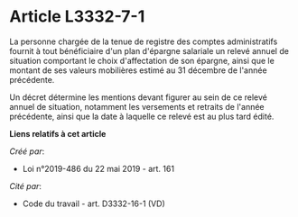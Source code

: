 # Article L3332-7-1

La personne chargée de la tenue de registre des comptes administratifs fournit à tout bénéficiaire d'un plan d'épargne
salariale un relevé annuel de situation comportant le choix d'affectation de son épargne, ainsi que le montant de ses valeurs
mobilières estimé au 31 décembre de l'année précédente.

Un décret détermine les mentions devant figurer au sein de ce relevé annuel de situation, notamment les versements et
retraits de l'année précédente, ainsi que la date à laquelle ce relevé est au plus tard édité.

**Liens relatifs à cet article**

_Créé par_:

  - Loi n°2019-486 du 22 mai 2019 - art. 161

_Cité par_:

  - Code du travail - art. D3332-16-1 (VD)
